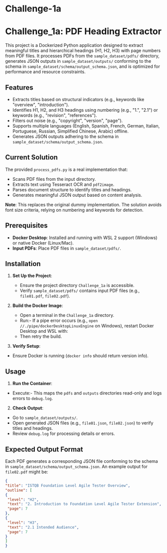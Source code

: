 # Challenge-1a
# Challenge_1a: PDF Heading Extractor

This project is a Dockerized Python application designed to extract meaningful titles and hierarchical headings (H1, H2, H3) with page numbers from PDF files. It processes PDFs from the `sample_dataset/pdfs/` directory, generates JSON outputs in `sample_dataset/outputs/` conforming to the schema in `sample_dataset/schema/output_schema.json`, and is optimized for performance and resource constraints.


## Features
- Extracts titles based on structural indicators (e.g., keywords like "overview", "introduction").
- Identifies H1, H2, and H3 headings using numbering (e.g., "1.", "2.1") or keywords (e.g., "revision", "references").
- Filters out noise (e.g., "copyright", "version", "page").
- Supports multiple languages (English, Spanish, French, German, Italian, Portuguese, Russian, Simplified Chinese, Arabic) offline.
- Generates JSON outputs adhering to the schema in `sample_dataset/schema/output_schema.json`.

## Current Solution
The provided `process_pdfs.py` is a real implementation that:
- Scans PDF files from the input directory.
- Extracts text using Tesseract OCR and `pdf2image`.
- Parses document structure to identify titles and headings.
- Generates meaningful JSON output based on content analysis.

**Note**: This replaces the original dummy implementation. The solution avoids font size criteria, relying on numbering and keywords for detection.

## Prerequisites
- **Docker Desktop**: Installed and running with WSL 2 support (Windows) or native Docker (Linux/Mac).
- **Input PDFs**: Place PDF files in `sample_dataset/pdfs/`.

## Installation
1. **Set Up the Project**:
   - Ensure the project directory `Challenge_1a` is accessible.
   - Verify `sample_dataset/pdfs/` contains input PDF files (e.g., `file01.pdf`, `file02.pdf`).

2. **Build the Docker Image**:
   - Open a terminal in the `Challenge_1a` directory.
   - Run:- If a pipe error occurs (e.g., `open //./pipe/dockerDesktopLinuxEngine` on Windows), restart Docker Desktop and WSL with:
   - Then retry the build.

3. **Verify Setup**:
- Ensure Docker is running (`docker info` should return version info).

## Usage
1. **Run the Container**:
- Execute:- This maps the `pdfs` and `outputs` directories read-only and logs errors to `debug.log`.

2. **Check Output**:
- Go to `sample_dataset/outputs/`.
- Open generated JSON files (e.g., `file01.json`, `file02.json`) to verify titles and headings.
- Review `debug.log` for processing details or errors.

## Expected Output Format
Each PDF generates a corresponding JSON file conforming to the schema in `sample_dataset/schema/output_schema.json`. An example output for `file02.pdf` might be:
```json
{
"title": "ISTQB Foundation Level Agile Tester Overview",
"outline": [
{
 "level": "H2",
 "text": "2. Introduction to Foundation Level Agile Tester Extension",
 "page": 7
},
{
 "level": "H3",
 "text": "2.1 Intended Audience",
 "page": 7
}
]
}
